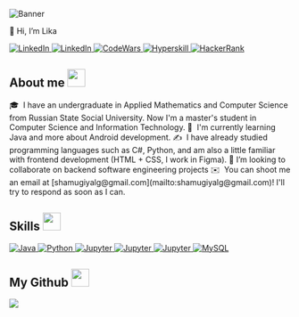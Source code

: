 ![Banner](https://sun9-79.userapi.com/s/v1/if2/xVIts6SmN1nlKyRzhrNQZuPpZRF1AWw_BqU4fr3VuMrhWYiYohQXkqSiShJg1-Eja9dpUhhjAPqqFJ1nCyNYhLUd.jpg?size=984x305&quality=96&type=album)

👋 Hi, I’m Lika

<a href="https://www.linkedin.com/in/lika-shamugiya-67bb06239/" target="_blank">

<img alt="LinkedIn" src="https://img.shields.io/badge/LinkedIn-0077B5?style=for-the-badge&logo=linkedin&logoColor=white">

</a>

<a href="https://vk.com/sham.lika/" target="_blank">

<img alt="LinkedIn" src="https://img.shields.io/badge/VK-0077FF?style=for-the-badge&logo=vk&logoColor=white">

</a>

<a href="https://www.codewars.com/users/likmugi" target="_blank">

<img alt="CodeWars" src="https://img.shields.io/badge/CodeWars-red?style=for-the-badge&logo=codewars&logoColor=white">

</a>

<a href="https://hyperskill.org/profile/131933476" target="_blank">

<img alt="Hyperskill" src="https://img.shields.io/badge/Hyperskill-41454A?style=for-the-badge&logo=jetbrains&logoColor=white">

</a>

<a href="https://www.hackerrank.com/shelley_bass_li/hackos" target="_blank">

<img alt="HackerRank" src="https://img.shields.io/badge/-Hackerrank-2EC866?style=for-the-badge&logo=HackerRank&logoColor=white">

</a>

<h2> About me <img src = "https://media2.giphy.com/media/QssGEmpkyEOhBCb7e1/giphy.gif?cid=ecf05e47a0n3gi1bfqntqmob8g9aid1oyj2wr3ds3mg700bl&rid=giphy.gif" width = 32px> </h2>
🎓  I have an undergraduate in Applied Mathematics and Computer Science from Russian State Social University. Now I'm a master's student in Computer Science and Information Technology.
🌱  I'm currently learning Java and more about Android development.
✍️  I have already studied programming languages such as C#, Python, and am also a little familiar with frontend development (HTML + CSS, I work in Figma).
👯 I’m looking to collaborate on backend software engineering projects
✉️  You can shoot me an email at [shamugiyalg@gmail.com](mailto:shamugiyalg@gmail.com)! I'll try to respond as soon as I can.  

<h2> Skills <img src = "https://media2.giphy.com/media/QssGEmpkyEOhBCb7e1/giphy.gif?cid=ecf05e47a0n3gi1bfqntqmob8g9aid1oyj2wr3ds3mg700bl&rid=giphy.gif" width = 32px> </h2>

<a href="https://www.java.com" target="_blank">

<img alt="Java" src="https://img.shields.io/badge/Java-ED8B00?style=for-the-badge&logo=java&logoColor=white">

</a>

<a href="https://www.python.org" target="_blank">

<img alt="Python" src="https://img.shields.io/badge/Python-3776AB?style=for-the-badge&logo=python&logoColor=white">

</a>

<a href="https://docs.microsoft.com/en-us/dotnet/csharp/" target="_blank">

<img alt="Jupyter" src="https://img.shields.io/badge/C%23-4F2DE0?&style=for-the-badge&logo=csharp&logoColor=white">

</a>

<a href="https://jupyter.org/" target="_blank">

<img alt="Jupyter" src="https://img.shields.io/badge/Jupyter-F37626.svg?&style=for-the-badge&logo=Jupyter&logoColor=white">

</a>

<a href="https://figma.com/" target="_blank">

<img alt="Jupyter" src="https://img.shields.io/badge/Figma-F68370?&style=for-the-badge&logo=figma&logoColor=white">

</a>

<a href="https://www.mysql.com/">

<img alt="MySQL" src="https://img.shields.io/badge/Microsoft%20SQL%20Server-CC2927?style=for-the-badge&logo=microsoft%20sql%20server&logoColor=white">

</a>
  
<h2> My Github <img src = "https://media2.giphy.com/media/QssGEmpkyEOhBCb7e1/giphy.gif?cid=ecf05e47a0n3gi1bfqntqmob8g9aid1oyj2wr3ds3mg700bl&rid=giphy.gif" width = 32px> </h2>

<img src="https://metrics.lecoq.io/likmugi?template=classic&base.header=0&base.activity=0&base.community=0&base.repositories=0&base.metadata=0&achievements=1&base.indepth=false&achievements.threshold=C&achievements.secrets=true&achievements.display=detailed&achievements.limit=0&config.timezone=Europe%2FMoscow"> </img>
